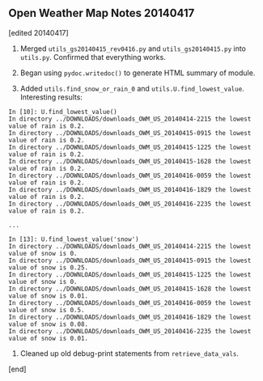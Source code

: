 ## Open Weather Map Notes 20140417

[edited 20140417]

1. Merged `utils_gs20140415_rev0416.py` and `utils_gs20140415.py` into `utils.py`. Confirmed that everything works.

1. Began using `pydoc.writedoc()` to generate HTML summary of module.

1. Added `utils.find_snow_or_rain_0` and `utils.U.find_lowest_value`. Interesting results:

~~~
In [10]: U.find_lowest_value()
In directory ../DOWNLOADS/downloads_OWM_US_20140414-2215 the lowest value of rain is 0.2.
In directory ../DOWNLOADS/downloads_OWM_US_20140415-0915 the lowest value of rain is 0.2.
In directory ../DOWNLOADS/downloads_OWM_US_20140415-1225 the lowest value of rain is 0.2.
In directory ../DOWNLOADS/downloads_OWM_US_20140415-1628 the lowest value of rain is 0.2.
In directory ../DOWNLOADS/downloads_OWM_US_20140416-0059 the lowest value of rain is 0.2.
In directory ../DOWNLOADS/downloads_OWM_US_20140416-1829 the lowest value of rain is 0.2.
In directory ../DOWNLOADS/downloads_OWM_US_20140416-2235 the lowest value of rain is 0.2.

...

In [13]: U.find_lowest_value('snow')
In directory ../DOWNLOADS/downloads_OWM_US_20140414-2215 the lowest value of snow is 0.
In directory ../DOWNLOADS/downloads_OWM_US_20140415-0915 the lowest value of snow is 0.25.
In directory ../DOWNLOADS/downloads_OWM_US_20140415-1225 the lowest value of snow is 0.
In directory ../DOWNLOADS/downloads_OWM_US_20140415-1628 the lowest value of snow is 0.01.
In directory ../DOWNLOADS/downloads_OWM_US_20140416-0059 the lowest value of snow is 0.5.
In directory ../DOWNLOADS/downloads_OWM_US_20140416-1829 the lowest value of snow is 0.08.
In directory ../DOWNLOADS/downloads_OWM_US_20140416-2235 the lowest value of snow is 0.01.
~~~

1. Cleaned up old debug-print statements from `retrieve_data_vals`.

[end]
